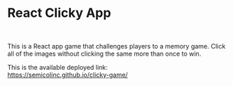 <h1>React Clicky App </h1><br>
<p>This is a React app game that challenges players to a memory game. Click all of the images without clicking the same more than once to win. <br>

This is the available deployed link: <br>
https://semicolinc.github.io/clicky-game/ <br>
